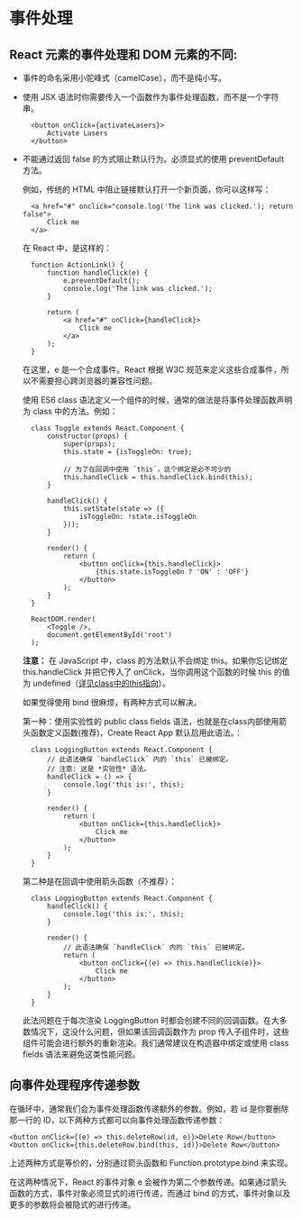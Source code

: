 # 事件处理

## React 元素的事件处理和 DOM 元素的不同:

- 事件的命名采用小驼峰式（camelCase），而不是纯小写。
- 使用 JSX 语法时你需要传入一个函数作为事件处理函数，而不是一个字符串。

		<button onClick={activateLasers}>
			Activate Lasers
		</button>

- 不能通过返回 false 的方式阻止默认行为。必须显式的使用 preventDefault 方法。

	例如，传统的 HTML 中阻止链接默认打开一个新页面，你可以这样写：

		<a href="#" onclick="console.log('The link was clicked.'); return false">
			Click me
		</a>

	在 React 中，是这样的：

		function ActionLink() {
			function handleClick(e) {
				e.preventDefault();
				console.log('The link was clicked.');
			}

			return (
				<a href="#" onClick={handleClick}>
					Click me
				</a>
			);
		}

	在这里，e 是一个合成事件。React 根据 W3C 规范来定义这些合成事件，所以不需要担心跨浏览器的兼容性问题。

	使用 ES6 class 语法定义一个组件的时候，通常的做法是将事件处理函数声明为 class 中的方法。例如：

		class Toggle extends React.Component {
			constructor(props) {
				super(props);
				this.state = {isToggleOn: true};

				// 为了在回调中使用 `this`，这个绑定是必不可少的
				this.handleClick = this.handleClick.bind(this);
			}

			handleClick() {
				this.setState(state => ({
					isToggleOn: !state.isToggleOn
				}));
			}

			render() {
				return (
					<button onClick={this.handleClick}>
						{this.state.isToggleOn ? 'ON' : 'OFF'}
					</button>
				);
			}
		}

		ReactDOM.render(
			<Toggle />,
			document.getElementById('root')
		);

	**注意：** 在 JavaScript 中，class 的方法默认不会绑定 this。如果你忘记绑定 this.handleClick 并把它传入了 onClick，当你调用这个函数的时候 this 的值为 undefined（[详见class中的this指向](http://es6.ruanyifeng.com/#docs/class)）。

	如果觉得使用 bind 很麻烦，有两种方式可以解决。
	
	第一种：使用实验性的 public class fields 语法，也就是在class内部使用箭头函数定义函数(推荐)，Create React App 默认启用此语法。：

		class LoggingButton extends React.Component {
			// 此语法确保 `handleClick` 内的 `this` 已被绑定。
			// 注意: 这是 *实验性* 语法。
			handleClick = () => {
				console.log('this is:', this);
			}

			render() {
				return (
					<button onClick={this.handleClick}>
						Click me
					</button>
				);
			}
		}

	第二种是在回调中使用箭头函数（不推荐）：

		class LoggingButton extends React.Component {
			handleClick() {
				console.log('this is:', this);
			}

			render() {
				// 此语法确保 `handleClick` 内的 `this` 已被绑定。
				return (
					<button onClick={(e) => this.handleClick(e)}>
						Click me
					</button>
				);
			}
		}

	此法问题在于每次渲染 LoggingButton 时都会创建不同的回调函数。在大多数情况下，这没什么问题，但如果该回调函数作为 prop 传入子组件时，这些组件可能会进行额外的重新渲染。我们通常建议在构造器中绑定或使用 class fields 语法来避免这类性能问题。

## 向事件处理程序传递参数

在循环中，通常我们会为事件处理函数传递额外的参数。例如，若 id 是你要删除那一行的 ID，以下两种方式都可以向事件处理函数传递参数：

	<button onClick={(e) => this.deleteRow(id, e)}>Delete Row</button>
	<button onClick={this.deleteRow.bind(this, id)}>Delete Row</button>

上述两种方式是等价的，分别通过箭头函数和 Function.prototype.bind 来实现。

在这两种情况下，React 的事件对象 e 会被作为第二个参数传递。如果通过箭头函数的方式，事件对象必须显式的进行传递，而通过 bind 的方式，事件对象以及更多的参数将会被隐式的进行传递。